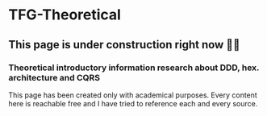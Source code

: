 # TFG-Theoretical

## This page is under construction right now 👷‍♀️

### Theoretical introductory information research about DDD, hex. architecture and CQRS
This page has been created only with academical purposes.
Every content here is reachable free and I have tried to reference each and every source.
